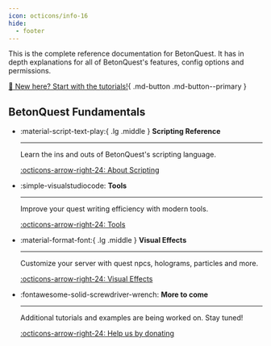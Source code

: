 ```yaml
---
icon: octicons/info-16
hide:
  - footer
---
```

This is the complete reference documentation for BetonQuest.
It has in depth explanations for all of BetonQuest's features, config options and permissions. 

[:hatching_chick: New here? Start with the tutorials!](../Tutorials/Getting-Started/About.md){ .md-button .md-button--primary }


## BetonQuest Fundamentals
<div class="grid cards" markdown>
 
 -   :material-script-text-play:{ .lg .middle } __Scripting Reference__
 
     ---
 
     Learn the ins and outs of BetonQuest's scripting language.
 
     [:octicons-arrow-right-24: About Scripting](./Scripting/About-Scripting.md)
 
 -   :simple-visualstudiocode: __Tools__
 
     ---
 
     Improve your quest writing efficiency with modern tools.
 
     [:octicons-arrow-right-24: Tools](./Tools/Setting-up-VSCode.md)

 -   :material-format-font:{ .lg .middle }  __Visual Effects__
 
     ---
 
     Customize your server with quest npcs, holograms, particles and more.
 
     [:octicons-arrow-right-24: Visual Effects](./Visual-Effects/NPC-Hiding.md)

 
 -   :fontawesome-solid-screwdriver-wrench:  __More to come__
 
     ---
 
     Additional tutorials and examples are being worked on. Stay tuned!

     [:octicons-arrow-right-24: Help us by donating](https://opencollective.com/betonquest/contribute/individual-quester-32899/checkout)

</div>
